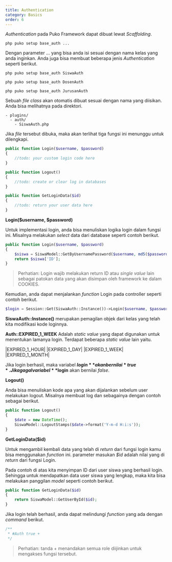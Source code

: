 ```yaml
---
title: Authentication
category: Basics
order: 6
---
```


*Authentication* pada Puko Framework dapat dibuat lewat *Scaffolding*. 

```text
php puko setup base_auth ...
```

Dengan parameter ... yang bisa anda isi sesuai dengan nama kelas yang anda inginkan. 
Anda juga bisa membuat beberapa jenis *Authentication* seperti berikut.

```text
php puko setup base_auth SiswaAuth
```

```text
php puko setup base_auth DosenAuth
```

```text
php puko setup base_auth JurusanAuth
```

Sebuah *file class* akan otomatis dibuat sesuai dengan nama yang diisikan. Anda bisa melihatnya pada direktori.

```text
- plugins/
  - auth/
    - SiswaAuth.php
```

Jika *file* tersebut dibuka, maka akan terlihat tiga fungsi ini menunggu untuk dilengkapi.

```php
public function Login($username, $password)
{
    //todo: your custom login code here
}

public function Logout()
{
    //todo: create or clear log in databases
}

public function GetLoginData($id)
{
    //todo: return your user data here
}
```

**Login($username, $password)**

Untuk implementasi login, anda bisa menuliskan logika login dalam fungsi ini.
Misalnya melakukan *select* data dari database seperti contoh berikut.

```php
public function Login($username, $password)
{
    $siswa = SiswaModel::GetByUsernamePassword($username, md5($password));
    return $siswa['ID'];
}
```

> Perhatian: Login wajib melakukan return ID atau *single value* lain sebagai patokan data yang akan disimpan oleh framework ke dalam COOKIES. 

Kemudian, anda dapat menjalankan *function* Login pada controller seperti contoh berikut.

```php
$login = Session::Get(SiswaAuth::Instance())->Login($username, $password, Auth::EXPIRED_1_WEEK);
```

**SiswaAuth::Instance()** merupakan pemagilan objek dari kelas yang telah kita modifikasi kode loginnya.
 
**Auth::EXPIRED_1_WEEK** Adalah *static value* yang dapat digunakan untuk menentukan lamanya login.
Terdapat beberapa *static value* lain yaitu.

|EXPIRED_1_HOUR|
|EXPIRED_1_DAY|
|EXPIRED_1_WEEK|
|EXPIRED_1_MONTH|

Jika login berhasil, maka variabel **$login** akan bernilai *true*. Jika gagal variabel **$login** akan bernilai *false*.

**Logout()**

Anda bisa menuliskan kode apa yang akan dijalankan sebelum user melakukan logout.
Misalnya membuat log dan sebagainya dengan contoh sebagai berikut.
                                           
```php
public function Logout()
{
    $date = new DateTime();
    SiswaModel::LogoutStamps($date->format('Y-m-d H:i:s'));
}
```

**GetLoginData($id)**

Untuk mengambil kembali data yang telah di *return* dari fungsi login kamu bisa menggunakan *function* ini.
parameter masukan *$id* adalah nilai yang di *return* dari fungsi Login.

Pada contoh di atas kita menyimpan ID dari user siswa yang berhasil login. 
Sehingga untuk mendapatkan data user siswa yang lengkap, maka kita bisa melakukan panggilan *model* seperti contoh berikut.
 
```php
public function GetLoginData($id)
{
    return SiswaModel::GetUserById($id);
}
```

Jika login telah berhasil, anda dapat melindungi *function* yang ada dengan *command* berikut.
```php
/**
 * #Auth true +
 */
```

> Perhatian: tanda + menandakan semua role diijinkan untuk mengakses fungsi tersebut.